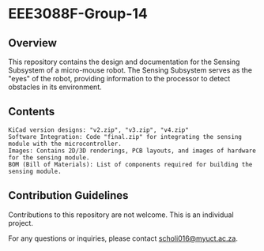 # EEE3088F-Group-14

## Overview

This repository contains the design and documentation for the Sensing Subsystem of a micro-mouse robot. The Sensing Subsystem serves as the "eyes" of the robot, providing information to the processor to detect obstacles in its environment.

## Contents

    KiCad version designs: "v2.zip", "v3.zip", "v4.zip"
    Software Integration: Code "final.zip" for integrating the sensing module with the microcontroller.
    Images: Contains 2D/3D renderings, PCB layouts, and images of hardware for the sensing module.
    BOM (Bill of Materials): List of components required for building the sensing module.

## Contribution Guidelines

Contributions to this repository are not welcome. This is an individual project.



For any questions or inquiries, please contact scholi016@myuct.ac.za.
